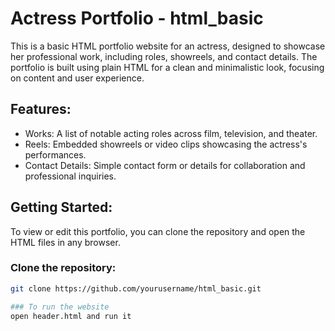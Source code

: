 # Actress Portfolio - html_basic

This is a basic HTML portfolio website for an actress, designed to showcase her professional work, including roles, showreels, and contact details. The portfolio is built using plain HTML for a clean and minimalistic look, focusing on content and user experience.

## Features:
- Works: A list of notable acting roles across film, television, and theater.
- Reels: Embedded showreels or video clips showcasing the actress's performances.
- Contact Details: Simple contact form or details for collaboration and professional inquiries.

## Getting Started:
To view or edit this portfolio, you can clone the repository and open the HTML files in any browser.

### Clone the repository:
```bash
git clone https://github.com/yourusername/html_basic.git

### To run the website
open header.html and run it
